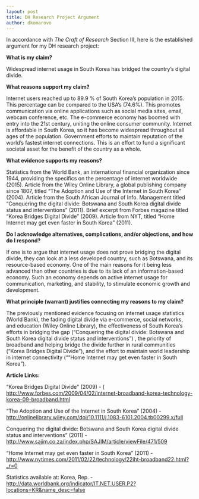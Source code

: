 ```yaml
---
layout: post
title: DH Research Project Argument
author: dkomarovo
---
```

In accordance with *The Craft of Research* Section III, here is the established argument for my DH research project:


**What is my claim?**

Widespread internet usage in South Korea has bridged the country’s digital divide.



**What reasons support my claim?**

Internet users reached up to 89.9 % of South Korea’s population in 2015. This percentage can be compared to the USA’s (74.6%). This promotes communication via online applications such as social media sites, email, webcam conference, etc.
The e-commerce economy has boomed with entry into the 21st century, uniting the online consumer community.
Internet is affordable in South Korea, so it has become widespread throughout all ages of the population.
Government efforts to maintain reputation of the world’s fastest internet connections. This is an effort to fund a significant 
societal asset for the benefit of the country as a whole.



**What evidence supports my reasons?**

Statistics from the World Bank, an international financial organization since 1944, providing the specifics on the percentage of internet worldwide (2015).
Article from the Wiley Online Library, a global publishing company since 1807, titled “The Adoption and Use of the Internet in South Korea” (2004).
Article from the South African Journal of Info. Management titled “Conquering the digital divide: Botswana and South Korea digital 
divide status and interventions” (2011). Brief excerpt from Forbes magazine titled “Korea Bridges Digital Divide” (2009). 
Article from NYT, titled “Home Internet may get even faster in South Korea” (2011).



**Do I acknowledge alternatives, complications, and/or objections, and how do I respond?** 

If one is to argue that internet usage does not prove bridging the digital divide, they can look at a less developed country, such as 
Botswana, and its resource-based economy. One of the main reasons for it being less advanced than other countries is due to its lack 
of an information-based economy. Such an economy depends on active internet usage for communication, marketing, and stability, to
stimulate economic growth and development.



**What principle (warrant) justifies connecting my reasons to my claim?**

The previously mentioned evidence focusing on internet usage statistics (World Bank), the fading digital divide via e-commerce, social networks, and education (Wiley Online Library), the effectiveness of South Korea’s efforts in bridging the gap (“Conquering the digital divide: Botswana and South Korea digital divide status and interventions”) , the priority of broadband and helping bridge the divide further in rural communities (“Korea Bridges Digital Divide”), and the effort to maintain world leadership in internet connectivity (““Home Internet may get even faster in South Korea”).


**Article Links:**

“Korea Bridges Digital Divide" (2009) - ( http://www.forbes.com/2009/04/02/internet-broadband-korea-technology-korea-09-broadband.html

“The Adoption and Use of the Internet in South Korea” (2004) - http://onlinelibrary.wiley.com/doi/10.1111/j.1083-6101.2004.tb00299.x/full

Conquering the digital divide: Botswana and South Korea digital divide status and interventions” (2011) -
http://www.sajim.co.za/index.php/SAJIM/article/viewFile/471/509

“Home Internet may get even faster in South Korea” (2011) - http://www.nytimes.com/2011/02/22/technology/22iht-broadband22.html?_r=0

Statistics available at: 
Korea, Rep. - http://data.worldbank.org/indicator/IT.NET.USER.P2?locations=KR&name_desc=false

